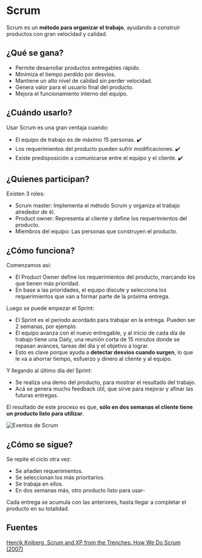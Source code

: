 # Scrum

Scrum es un **método para organizar el trabajo**, ayudando a construir productos con gran velocidad y calidad.

## ¿Qué se gana?

* Permite desarrollar productos entregables rápido.
* Minimiza el tiempo perdido por desvios.
* Mantiene un alto nivel de calidad sin perder velocidad.
* Genera valor para el usuario final del producto.
* Mejora el funcionamiento interno del equipo.

## ¿Cuándo usarlo?

Usar Scrum es una gran ventaja cuando:
* El equipo de trabajo es de máximo 15 personas. ✔️
* Los requerimientos del producto pueden sufrir modificaciones. ✔️
* Existe predisposición a comunicarse entre el equipo y el cliente. ✔️

## ¿Quienes participan?

Existen 3 roles:
* Scrum master: Implementa el método Scrum y organiza el trabajo alrededor de él. 
* Product owner: Representa al cliente y define los requerimientos del producto.
* Miembros del equipo: Las personas que construyen el producto.

## ¿Cómo funciona?

Comenzamos así:
* El Product Owner define los requerimientos del producto, marcando los que tienen más prioridad.
* En base a las prioridades, el equipo discute y selecciona los requerimientos que van a formar parte de la próxima entrega.

Luego se puede empezar el Sprint:
* El Sprint es el periodo acordado para trabajar en la entrega. Pueden ser 2 semanas, por ejemplo.
* El equipo avanza con el nuevo entregable, y al inicio de cada día de trabajo tiene una Daily, una reunión corta de 15 minutos donde se repasan avances, tareas del día y el objetivo a lograr.
* Esto es clave porque ayuda a **detectar desvíos cuando surgen**, lo que le va a ahorrar tiempo, esfuerzo y dinero al cliente y al equipo.

Y llegando al último día del Sprint:
* Se realiza una demo del producto, para mostrar el resultado del trabajo.
* Acá se genera mucho feedback útil, que sirve para mejorar y afinar las futuras entregas.

El resultado de este proceso es que, **sólo en dos semanas el cliente tiene un producto listo para utilizar**.

![Eventos de Scrum](https://assets.asana.biz/transform/80fe2d49-910b-4d42-bbab-d3e1bb26702a/inline-agile-scrum-1-2x?io=transform:fill,width:623&format=webp)

## ¿Cómo se sigue?

Se repite el ciclo otra vez:
* Se añaden requerimientos.
* Se seleccionan los más prioritarios.
* Se trabaja en ellos.
* En dos semanas más, otro producto listo para usar-

Cada entrega se acumula con las anteriores, hasta llegar a completar el producto en su totalidad.

## Fuentes
[Henrik Kniberg, Scrum and XP from the Trenches: How We Do Scrum (2007)](https://www.agileleanhouse.com/lib/lib/People/HenrikKniberg/ScrumAndXpFromTheTrenchesonline07-31.pdf)